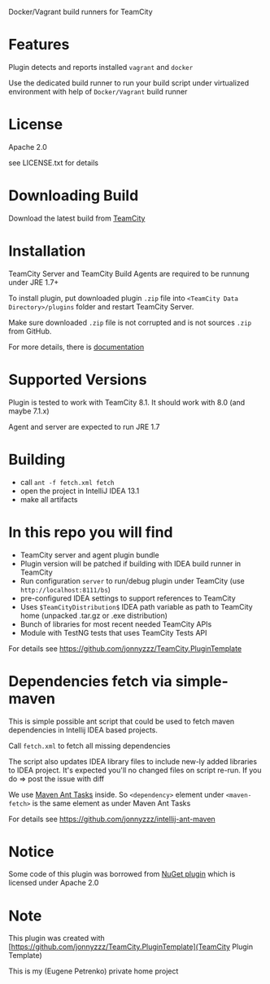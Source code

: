 Docker/Vagrant build runners for TeamCity

Features
========

Plugin detects and reports installed ```vagrant``` and ```docker```

Use the dedicated build runner to run your build script under virtualized environment
with help of ```Docker/Vagrant``` build runner


License
==========
Apache 2.0

see LICENSE.txt for details


Downloading Build
=================

Download the latest build from [TeamCity](http://teamcity.jetbrains.com/viewType.html?buildTypeId=TeamCityVirtual_Build&guest=1)

Installation
============

TeamCity Server and TeamCity Build Agents are required to be runnung under JRE 1.7+

To install plugin, put downloaded plugin `.zip` file into `<TeamCity Data Directory>/plugins` folder and restart TeamCity Server.

Make sure downloaded `.zip` file is not corrupted and is not sources `.zip` from GitHub.

For more details, there is [documentation](http://confluence.jetbrains.net/display/TCD7/Installing+Additional+Plugins)


Supported Versions
==================

Plugin is tested to work with TeamCity 8.1.
It should work with 8.0 (and maybe 7.1.x)

Agent and server are expected to run JRE 1.7


Building
========
  - call ```ant -f fetch.xml fetch```
  - open the project in IntelliJ IDEA 13.1
  - make all artifacts


In this repo you will find
=============================
- TeamCity server and agent plugin bundle
- Plugin version will be patched if building with IDEA build runner in TeamCity
- Run configuration `server` to run/debug plugin under TeamCity (use `http://localhost:8111/bs`)
- pre-configured IDEA settings to support references to TeamCity
- Uses `$TeamCityDistribution$` IDEA path variable as path to TeamCity home (unpacked .tar.gz or .exe distribution)
- Bunch of libraries for most recent needed TeamCity APIs
- Module with TestNG tests that uses TeamCity Tests API

For details see https://github.com/jonnyzzz/TeamCity.PluginTemplate

Dependencies fetch via simple-maven
===================================

This is simple possible ant script that could be used to fetch 
maven dependencies in Intellij IDEA based projects.

Call ```fetch.xml``` to fetch all missing dependencies

The script also updates IDEA library files to include new-ly added libraries to IDEA project.
It's expected you'll no changed files on script re-run. If you do => post the issue with diff 

We use  [Maven Ant Tasks](http://maven.apache.org/ant-tasks/examples/dependencies.html)
inside. So `<dependency>` element under `<maven-fetch>` is the same
element as under Maven Ant Tasks

For details see https://github.com/jonnyzzz/intellij-ant-maven


Notice
======

Some code of this plugin was borrowed from [NuGet plugin](https://github.com/JetBrains/teamcity-nuget-support/)
which is licensed under Apache 2.0

Note
====

This plugin was created with [https://github.com/jonnyzzz/TeamCity.PluginTemplate](TeamCity Plugin Template)

This is my (Eugene Petrenko) private home project
